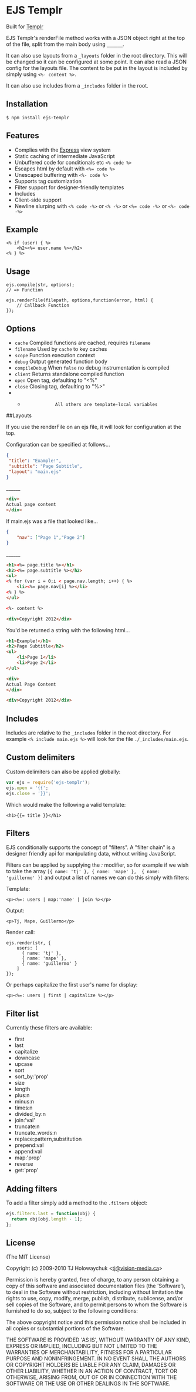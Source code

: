 # EJS Templr

Built for [Templr](https://github.com/simontabor/templr)

EJS Templr's renderFile method works with a JSON object right at the top of the file, split from the main body using `______`.

It can also use layouts from a `_layouts` folder in the root directory. This will be changed so it can be configured at some point. It can also read a JSON config for the layouts file. The content to be put in the layout is included by simply using `<%- content %>`.

It can also use includes from a `_includes` folder in the root.

## Installation

    $ npm install ejs-templr

## Features

  * Complies with the [Express](http://expressjs.com) view system
  * Static caching of intermediate JavaScript
  * Unbuffered code for conditionals etc `<% code %>`
  * Escapes html by default with `<%= code %>`
  * Unescaped buffering with `<%- code %>`
  * Supports tag customization
  * Filter support for designer-friendly templates
  * Includes
  * Client-side support
  * Newline slurping with `<% code -%>` or `<% -%>` or `<%= code -%>` or `<%- code -%>`

## Example

    <% if (user) { %>
	    <h2><%= user.name %></h2>
    <% } %>

## Usage

    ejs.compile(str, options);
    // => Function

    ejs.renderFile(filepath, options,function(error, html) {
    	// Callback Function
    });

## Options

  - `cache`           Compiled functions are cached, requires `filename`
  - `filename`        Used by `cache` to key caches
  - `scope`           Function execution context
  - `debug`           Output generated function body
  - `compileDebug`    When `false` no debug instrumentation is compiled
  - `client`          Returns standalone compiled function
  - `open`            Open tag, defaulting to "<%"
  - `close`           Closing tag, defaulting to "%>"
  - *                 All others are template-local variables

##Layouts

If you use the renderFile on an ejs file, it will look for configuration at the top.

Configuration can be specified at follows…

```json
{
 "title": "Example!",
 "subtitle": "Page Subtitle",
 "layout": "main.ejs"
}
```
\______
```html 
<div>
Actual page content
</div>
```

If main.ejs was a file that looked like…
```json
{
	"nav": ["Page 1","Page 2"]
}
```
\______
```html
<h1><%= page.title %></h1>
<h2><%= page.subtitle %></h2>
<ul>
<% for (var i = 0;i < page.nav.length; i++) { %>
	<li><%= page.nav[i] %></li>
<% } %>
</ul>

<%- content %>

<div>Copyright 2012</div>
```

You'd be returned a string with the following html…
```html
<h1>Example!</h1>
<h2>Page Subtitle</h2>
<ul>
	<li>Page 1</li>
	<li>Page 2</li>
</ul>

<div>
Actual Page Content
</div>

<div>Copyright 2012</div>
```


## Includes

 Includes are relative to the `_includes` folder in the root directory. For example `<% include main.ejs %>` will look for the file `./_includes/main.ejs`.
 
 
## Custom delimiters

Custom delimiters can also be applied globally:

```javascript
var ejs = require('ejs-templr');
ejs.open = '{{';
ejs.close = '}}';
```

Which would make the following a valid template:

    <h1>{{= title }}</h1>

## Filters

EJS conditionally supports the concept of "filters". A "filter chain"
is a designer friendly api for manipulating data, without writing JavaScript.

Filters can be applied by supplying the _:_ modifier, so for example if we wish to take the array `[{ name: 'tj' }, { name: 'mape' },  { name: 'guillermo' }]` and output a list of names we can do this simply with filters:

Template:

    <p><%=: users | map:'name' | join %></p>

Output:

    <p>Tj, Mape, Guillermo</p>

Render call:

    ejs.render(str, {
        users: [
          { name: 'tj' },
          { name: 'mape' },
          { name: 'guillermo' }
        ]
    });

Or perhaps capitalize the first user's name for display:

    <p><%=: users | first | capitalize %></p>

## Filter list

Currently these filters are available:

  - first
  - last
  - capitalize
  - downcase
  - upcase
  - sort
  - sort_by:'prop'
  - size
  - length
  - plus:n
  - minus:n
  - times:n
  - divided_by:n
  - join:'val'
  - truncate:n
  - truncate_words:n
  - replace:pattern,substitution
  - prepend:val
  - append:val
  - map:'prop'
  - reverse
  - get:'prop'

## Adding filters

 To add a filter simply add a method to the `.filters` object:
 
```js
ejs.filters.last = function(obj) {
  return obj[obj.length - 1];
};
```

## License 

(The MIT License)

Copyright (c) 2009-2010 TJ Holowaychuk &lt;tj@vision-media.ca&gt;

Permission is hereby granted, free of charge, to any person obtaining
a copy of this software and associated documentation files (the
'Software'), to deal in the Software without restriction, including
without limitation the rights to use, copy, modify, merge, publish,
distribute, sublicense, and/or sell copies of the Software, and to
permit persons to whom the Software is furnished to do so, subject to
the following conditions:

The above copyright notice and this permission notice shall be
included in all copies or substantial portions of the Software.

THE SOFTWARE IS PROVIDED 'AS IS', WITHOUT WARRANTY OF ANY KIND,
EXPRESS OR IMPLIED, INCLUDING BUT NOT LIMITED TO THE WARRANTIES OF
MERCHANTABILITY, FITNESS FOR A PARTICULAR PURPOSE AND NONINFRINGEMENT.
IN NO EVENT SHALL THE AUTHORS OR COPYRIGHT HOLDERS BE LIABLE FOR ANY
CLAIM, DAMAGES OR OTHER LIABILITY, WHETHER IN AN ACTION OF CONTRACT,
TORT OR OTHERWISE, ARISING FROM, OUT OF OR IN CONNECTION WITH THE
SOFTWARE OR THE USE OR OTHER DEALINGS IN THE SOFTWARE.
